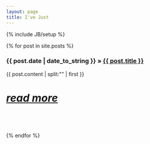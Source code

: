 ```yaml
---
layout: page
title: I've Just
---
```

{% include JB/setup %}

<div>
  {% for post in site.posts %}
    <div class="span8 searchable" style="padding-bottom: 2em;" data-index="{{ post.tags | upcase }}">
		<h3>{{ post.date | date_to_string }} &raquo; <a href="{{ BASE_PATH }}{{ post.url }}">{{ post.title }}</a></h3>
		<summary>{{ post.content | split:"<!--more-->" | first }}</summary>
 		<div style="font-size: 200%;"><a href="{{ BASE_PATH }}{{ post.url }}"><h5>read more</h5></a></div>
     </div>
  {% endfor %}
</div>
